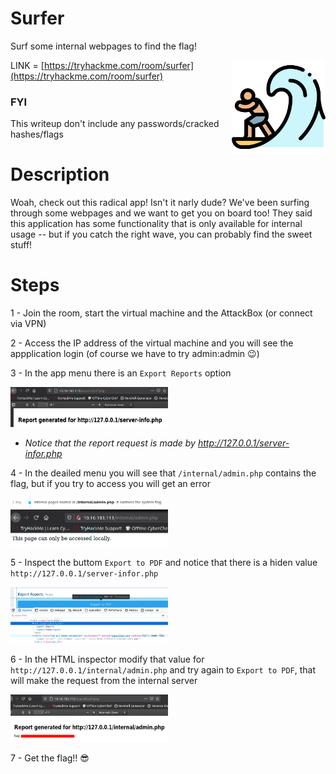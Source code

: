 # Surfer

Surf some internal webpages to find the flag!

<img align="right" src="https://github.com/matthernet/Writeups/blob/main/TryHackMe/Room/images/surfer/surfer01.png" width="150" height="150">

LINK = [https://tryhackme.com/room/surfer](https://tryhackme.com/room/surfer)

### FYI
This writeup don't include any passwords/cracked hashes/flags

# Description
Woah, check out this radical app! Isn't it narly dude? We've been surfing through some webpages and we want to get you on board too! They said this application has some functionality that is only available for internal usage -- but if you catch the right wave, you can probably find the sweet stuff!


# Steps

1 - Join the room, start the virtual machine and the AttackBox (or connect via VPN)

2 - Access the IP address of the virtual machine and you will see the appplication login (of course we have to try admin:admin 😉)

3 - In the app menu there is an ```Export Reports``` option

<img src="https://github.com/matthernet/Writeups/blob/main/TryHackMe/Room/images/surfer/surfer02.png" width="50%">

* *Notice that the report request is made by http://127.0.0.1/server-infor.php*

4 - In the deailed menu you will see that ```/internal/admin.php``` contains the flag, but if you try to access you will get an error

<img src="https://github.com/matthernet/Writeups/blob/main/TryHackMe/Room/images/surfer/surfer03.png" width="50%">
<img src="https://github.com/matthernet/Writeups/blob/main/TryHackMe/Room/images/surfer/surfer04.png" width="50%">

5 - Inspect the buttom ```Export to PDF``` and notice that there is a hiden value ```http://127.0.0.1/server-infor.php```

<img src="https://github.com/matthernet/Writeups/blob/main/TryHackMe/Room/images/surfer/surfer05.png" width="50%">

6 - In the HTML inspector modify that value for ```http://127.0.0.1/internal/admin.php``` and try again to ```Export to PDF```, that will make the request from the internal server

<img src="https://github.com/matthernet/Writeups/blob/main/TryHackMe/Room/images/surfer/surfer06.png" width="50%">

7 - Get the flag!! 😎

